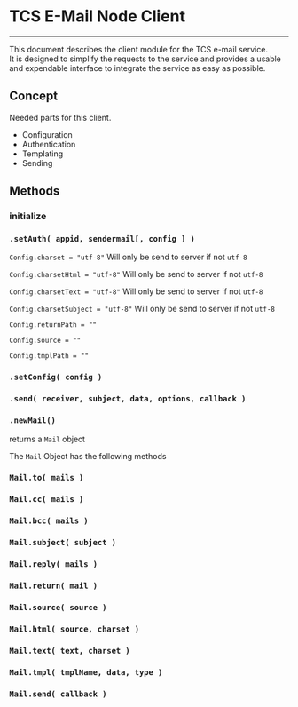 # TCS E-Mail Node Client

---

This document describes the client module for the TCS e-mail service.  
It is designed to simplify the requests to the service and provides a usable and expendable interface to integrate the service as easy as possible.

## Concept

Needed parts for this client.

- Configuration
- Authentication 
- Templating 
- Sending

## Methods

### initialize



### `.setAuth( appid, sendermail[, config ] )`

`Config.charset = "utf-8"`
Will only be send to server if not `utf-8`

`Config.charsetHtml = "utf-8"`
Will only be send to server if not `utf-8`

`Config.charsetText = "utf-8"`
Will only be send to server if not `utf-8`

`Config.charsetSubject = "utf-8"`
Will only be send to server if not `utf-8`

`Config.returnPath = ""`

`Config.source = ""`

`Config.tmplPath = ""`

### `.setConfig( config )`

### `.send( receiver, subject, data, options, callback )`

### `.newMail()`

returns a `Mail` object

The `Mail` Object has the following methods

### `Mail.to( mails )`

### `Mail.cc( mails )`

### `Mail.bcc( mails )`

### `Mail.subject( subject )`

### `Mail.reply( mails )`

### `Mail.return( mail )`

### `Mail.source( source )`



### `Mail.html( source, charset )`

### `Mail.text( text, charset )`

### `Mail.tmpl( tmplName, data, type )`

### `Mail.send( callback )`